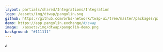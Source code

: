 ```yaml
---
layout: partials/shared/Integrations/Integration
logo: /assets/img/dtwap/pangolin.svg
github: https://github.com/orbs-network/twap-ui/tree/master/packages/pangolin
demo: https://app.pangolin.exchange/#/swap
image:  /assets/img/dtwap/pangolin-demo.png
background: "#111111"
---
```

a